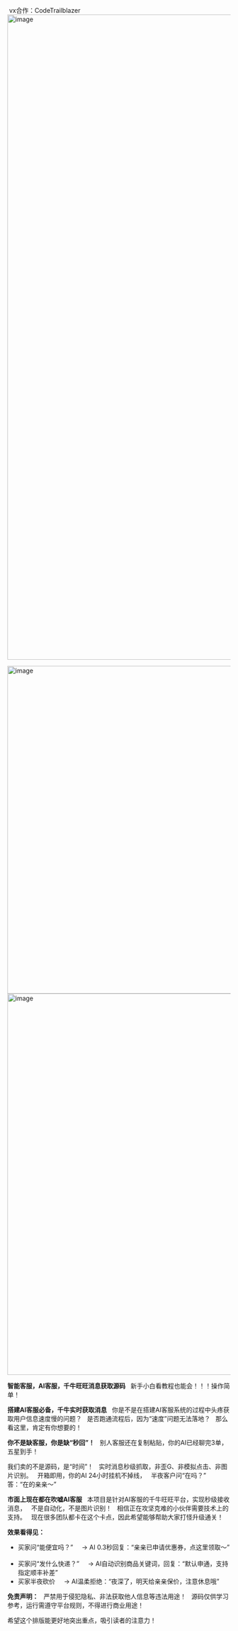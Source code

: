 ​
vx合作：CodeTrailblazer
<img width="1074" height="1455" alt="image" src="https://github.com/user-attachments/assets/869cc024-9643-41a2-878b-d2068bb46494" />

<img width="966" height="739" alt="image" src="https://github.com/user-attachments/assets/e0d76d71-a11b-4e72-99ee-618379e15fe3" />
<img width="1403" height="860" alt="image" src="https://github.com/user-attachments/assets/5fb35efc-5e81-4af6-a7e5-50c9798e47fc" />

**智能客服，AI客服，千牛旺旺消息获取源码**  
新手小白看教程也能会！！！操作简单！  

**搭建AI客服必备，千牛实时获取消息**  
你是不是在搭建AI客服系统的过程中头疼获取用户信息速度慢的问题？  
是否跑通流程后，因为“速度”问题无法落地？  
那么看这里，肯定有你想要的！  

**你不是缺客服，你是缺“秒回”！**  
别人客服还在复制粘贴，你的AI已经聊完3单，五星到手！  

我们卖的不是源码，是“时间”！  
实时消息秒级抓取，非歪G、非模拟点击、非图片识别。  
开箱即用，你的AI 24小时挂机不掉线，  
半夜客户问“在吗？”  
答：“在的亲亲～”  

**市面上现在都在吹嘘AI客服**  
本项目是针对AI客服的千牛旺旺平台，实现秒级接收消息，  
不是自动化，不是图片识别！  
相信正在攻坚克难的小伙伴需要技术上的支持。  
现在很多团队都卡在这个卡点，因此希望能够帮助大家打怪升级通关！  

**效果看得见：**  
- 买家问“能便宜吗？”  
  → AI 0.3秒回复：“亲亲已申请优惠券，点这里领取～”  
- 买家问“发什么快递？”  
  → AI自动识别商品关键词，回复：“默认申通，支持指定顺丰补差”  
- 买家半夜砍价  
  → AI温柔拒绝：“夜深了，明天给亲亲保价，注意休息哦”  

**免责声明：**  
严禁用于侵犯隐私、非法获取他人信息等违法用途！  
源码仅供学习参考，运行需遵守平台规则，不得进行商业用途！  

希望这个排版能更好地突出重点，吸引读者的注意力！



​
